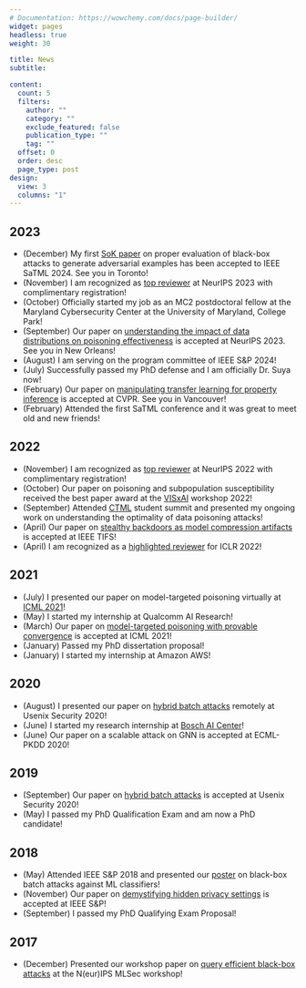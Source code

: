 ```yaml
---
# Documentation: https://wowchemy.com/docs/page-builder/
widget: pages
headless: true
weight: 30

title: News
subtitle:

content:
  count: 5
  filters:
    author: ""
    category: ""
    exclude_featured: false
    publication_type: ""
    tag: ""
  offset: 0
  order: desc
  page_type: post
design:
  view: 3
  columns: "1"
---
```



## 2023

- (December) My first [SoK paper](https://arxiv.org/abs/2310.17534) on proper evaluation of black-box attacks to generate adversarial examples has been accepted to IEEE SaTML 2024. See you in Toronto!
- (November) I am recognized as [top reviewer](https://nips.cc/Conferences/2023/ProgramCommittee#top-reviewers) at NeurIPS 2023 with complimentary registration!
- (October) Officially started my job as an MC2 postdoctoral fellow at the Maryland Cybersecurity Center at the University of Maryland, College Park!
- (September) Our paper on [understanding the impact of data distributions on poisoning effectiveness](https://arxiv.org/abs/2307.01073) is accepted at NeurIPS 2023. See you in New Orleans!
- (August) I am serving on the program committee of IEEE S&P 2024!
- (July) Successfully passed my PhD defense and I am officially Dr. Suya now!
- (February) Our paper on [manipulating transfer learning for property inference](https://arxiv.org/abs/2303.11643) is accepted at CVPR. See you in Vancouver!
- (February) Attended the first SaTML conference and it was great to meet old and new friends!

## 2022

- (November) I am recognized as [top reviewer](https://nips.cc/Conferences/2022/ProgramCommittee#top-reviewers) at NeurIPS 2022 with complimentary registration!
- (October) Our paper on poisoning and subpopulation susceptibility received the best paper award at the [VISxAI](https://visxai.io) workshop 2022!
- (September) Attended [CTML](https://ctml.psu.edu) student summit and presented my ongoing work on understanding the optimality of data poisoning attacks!
- (April) Our paper on [stealthy backdoors as model compression artifacts](https://arxiv.org/abs/2104.15129) is accepted at IEEE TIFS!
- (April) I am recognized as a [highlighted reviewer](https://iclr.cc/Conferences/2022/Reviewers) for ICLR 2022!

## 2021

- (July) I presented our paper on model-targeted poisoning virtually at [ICML 2021](https://icml.cc/virtual/2021/spotlight/10350)!
- (May) I started my internship at Qualcomm AI Research!
- (March) Our paper on [model-targeted poisoning with provable convergence](http://proceedings.mlr.press/v139/suya21a.html) is accepted at ICML 2021!
- (January) Passed my PhD dissertation proposal!
- (January) I started my internship at Amazon AWS!

## 2020

- (August) I presented our paper on [hybrid batch attacks](https://www.usenix.org/conference/usenixsecurity20/presentation/suya) remotely at Usenix Security 2020!
- (June) I started my research internship at [Bosch AI Center](https://www.bosch-ai.com)!
- (June) Our paper on a scalable attack on GNN is accepted at ECML-PKDD 2020!

## 2019

- (September) Our paper on [hybrid batch attacks](https://arxiv.org/abs/1908.07000) is accepted at Usenix Security 2020!
- (May) I passed my PhD Qualification Exam and am now a PhD candidate!

## 2018

- (May) Attended IEEE S&P 2018 and presented our [poster](https://www.ieee-security.org/TC/SP2018/poster-abstracts/oakland2018-paper37-poster-abstract.pdf) on black-box batch attacks against ML classifiers!
- (November) Our paper on [demystifying hidden privacy settings](https://ieeexplore.ieee.org/stamp/stamp.jsp?arnumber=8835388) is accepted at IEEE S&P!
- (September) I passed my PhD Qualifying Exam Proposal!

## 2017

- (December) Presented our workshop paper on [query efficient black-box attacks](https://machine-learning-and-security.github.io) at the N(eur)IPS MLSec workshop!
